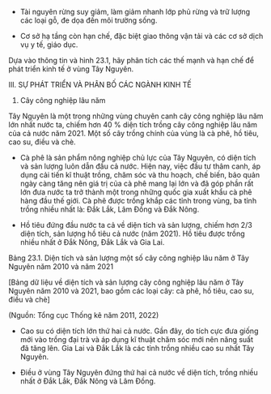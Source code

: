 - Tài nguyên rừng suy giảm, làm giảm nhanh lớp phủ rừng và trữ lượng các loại gỗ, đe dọa đến môi trường sống.

- Cơ sở hạ tầng còn hạn chế, đặc biệt giao thông vận tải và các cơ sở dịch vụ y tế, giáo dục.

Dựa vào thông tin và hình 23.1, hãy phân tích các thế mạnh và hạn chế để phát triển kinh tế ở vùng Tây Nguyên.

III. SỰ PHÁT TRIỂN VÀ PHÂN BỐ CÁC NGÀNH KINH TẾ

1. Cây công nghiệp lâu năm

Tây Nguyên là một trong những vùng chuyên canh cây công nghiệp lâu năm lớn nhất nước ta, chiếm hơn 40 % diện tích trồng cây công nghiệp lâu năm của cả nước năm 2021. Một số cây trồng chính của vùng là cà phê, hồ tiêu, cao su, điều và chè.

- Cà phê là sản phẩm nông nghiệp chủ lực của Tây Nguyên, có diện tích và sản lượng luôn dẫn đầu cả nước. Hiện nay, việc đầu tư thâm canh, áp dụng cải tiến kĩ thuật trồng, chăm sóc và thu hoạch, chế biến, bảo quản ngày càng tăng nên giá trị của cà phê mang lại lớn và đã góp phần rất lớn đưa nước ta trở thành một trong những quốc gia xuất khẩu cà phê hàng đầu thế giới. Cà phê được trồng khắp các tỉnh trong vùng, ba tỉnh trồng nhiều nhất là: Đắk Lắk, Lâm Đồng và Đắk Nông.

- Hồ tiêu đứng đầu nước ta cả về diện tích và sản lượng, chiếm hơn 2/3 diện tích, sản lượng hồ tiêu cả nước (năm 2021). Hồ tiêu được trồng nhiều nhất ở Đắk Nông, Đắk Lắk và Gia Lai.

Bảng 23.1. Diện tích và sản lượng một số cây công nghiệp lâu năm 
ở Tây Nguyên năm 2010 và năm 2021

[Bảng dữ liệu về diện tích và sản lượng cây công nghiệp lâu năm ở Tây Nguyên năm 2010 và 2021, bao gồm các loại cây: cà phê, hồ tiêu, cao su, điều và chè]

(Nguồn: Tổng cục Thống kê năm 2011, 2022)

- Cao su có diện tích lớn thứ hai cả nước. Gần đây, do tích cực đưa giống mới vào trồng đại trà và áp dụng kĩ thuật chăm sóc mới nên năng suất đã tăng lên. Gia Lai và Đắk Lắk là các tỉnh trồng nhiều cao su nhất Tây Nguyên.

- Điều ở vùng Tây Nguyên đứng thứ hai cả nước về diện tích, trồng nhiều nhất ở Đắk Lắk, Đắk Nông và Lâm Đồng.